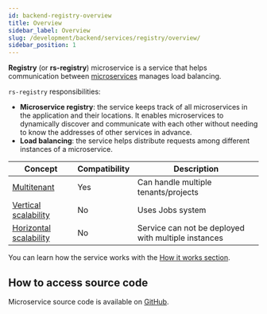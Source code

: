 ```yaml
---
id: backend-registry-overview
title: Overview
sidebar_label: Overview
slug: /development/backend/services/registry/overview/
sidebar_position: 1
---
```


**Registry** (or **rs-registry**) microservice is a service that helps communication between 
[microservices](../../concepts/02-microservices.md) manages load balancing.

`rs-registry` responsibilities:
* **Microservice registry**: the service keeps track of all microservices in the application and their locations. It 
  enables microservices to dynamically discover and communicate with each other without needing to know the 
  addresses of other services in advance.
* **Load balancing**: the service helps distribute requests among different instances of a microservice.

| Concept                                                                           | Compatibility | Description                                         |
|-----------------------------------------------------------------------------------|---------------|-----------------------------------------------------|
| [Multitenant](../../concepts/03-multitenant.md)                                   | Yes           | Can handle multiple tenants/projects                | 
| [Vertical scalability](../../concepts/07-scalability.md#vertical-scalability)     | No            | Uses Jobs system                                    | 
| [Horizontal scalability](../../concepts/07-scalability.md#horizontal-scalability) | No            | Service can not be deployed with multiple instances |

You can learn how the service works with the [How it works section](./conception).

## How to access source code

Microservice source code is available on [GitHub](https://github.com/RegardsOss/regards-backend/tree/master/rs-cloud/rs-registry).